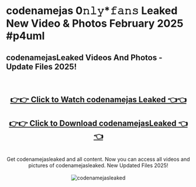 # codenamejas 0𝚗𝚕𝚢*𝚏𝚊𝚗𝚜 Leaked New Video & Photos February 2025 #p4uml

<h2>codenamejasLeaked Videos And Photos - Update Files 2025!</h2>
<br>
<div align="center">
<h2><a href="https://mediaupload.pro?title=codenamejas&ref=11F" rel="nofollow">👉👉 Click to Watch codenamejas Leaked 👈👈</a></h2>
<h2><a href="https://mediaupload.pro?title=codenamejas&ref=11F" rel="nofollow">👉👉 Click to Download codenamejasLeaked 👈👈</a></h2>
<br>
Get codenamejasleaked and all content. Now you can access all videos and pictures of codenamejasleaked. New Updated Files 2025!
<br>
<br>
<a href="https://mediaupload.pro?title=codenamejas&ref=11F" rel="nofollow" data-target="animated-image.originalLink"><img src="https://i.ibb.co/Gkj2r4b/banner.png" alt="codenamejasleaked" style="max-width: 100%; display: inline-block;" data-target="animated-image.originalImage"></a>
</div>
<br>

